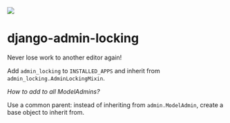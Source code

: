 <a href="https://pypi.org/project/django-admin-locking/" alt="Pypi package">
<img src="https://img.shields.io/pypi/v/django-admin-locking" />
</a>


# django-admin-locking


Never lose work to another editor again!


Add ``admin_locking`` to ``INSTALLED_APPS`` and inherit from
``admin_locking.AdminLockingMixin``.


*How to add to all ModelAdmins?*

Use a common parent: instead of inheriting from ``admin.ModelAdmin``,
create a base object to inherit from.
